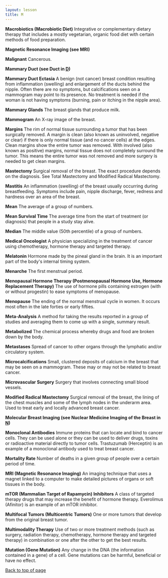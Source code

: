 ```yaml
---
layout: lesson
title: M
---
```


<a name="top"></a>

**Macrobiotics (Macrobiotic Diet)** 
Integrative or complementary dietary therapy that includes a mostly vegetarian, organic food diet with certain methods of food preparation.

**Magnetic Resonance Imaging (see MRI)**  

**Malignant** 
Cancerous.

**Mammary Duct (see Duct in [D](D.html))** 

**Mammary Duct Ectasia** 
A benign (not cancer) breast condition resulting from inflammation (swelling) and enlargement of the ducts behind the nipple. Often there are no symptoms, but calcifications seen on a mammogram may point to its presence. No treatment is needed if the woman is not having symptoms (burning, pain or itching in the nipple area).

**Mammary Glands** 
The breast glands that produce milk.

**Mammogram** 
An X-ray image of the breast.

**Margins** 
The rim of normal tissue surrounding a tumor that has been surgically removed. A margin is clean (also known as uninvolved, negative or clear) if there is only normal tissue (and no cancer cells) at the edges. Clean margins show the entire tumor was removed. With involved (also known as positive) margins, normal tissue does not completely surround the tumor. This means the entire tumor was not removed and more surgery is needed to get clean margins.
 
**Mastectomy** 
Surgical removal of the breast. The exact procedure depends on the diagnosis. See Total Mastectomy and Modified Radical Mastectomy.

**Mastitis** 
An inflammation (swelling) of the breast usually occurring during breastfeeding. Symptoms include pain, nipple discharge, fever, redness and hardness over an area of the breast.

**Mean** 
The average of a group of numbers.

**Mean Survival Time** 
The average time from the start of treatment (or diagnosis) that people in a study stay alive.

**Median** 
The middle value (50th percentile) of a group of numbers.

**Medical Oncologist** 
A physician specializing in the treatment of cancer using chemotherapy, hormone therapy and targeted therapy.

**Melatonin** 
Hormone made by the pineal gland in the brain. It is an important part of the body's internal timing system.

**Menarche** 
The first menstrual period.

**Menopausal Hormone Therapy (Postmenopausal Hormone Use, Hormone Replacement Therapy)** 
The use of hormone pills containing estrogen (with or without progestin) to ease symptoms of menopause.

**Menopause** 
The ending of the normal menstrual cycle in women. It occurs most often in the late forties or early fifties.

**Meta-Analysis** 
A method for taking the results reported in a group of studies and averaging them to come up with a single, summary result.
 
**Metabolized** 
The chemical process whereby drugs and food are broken down by the body.

**Metastases** 
Spread of cancer to other organs through the lymphatic and/or circulatory system.

**Microcalcifications** 
Small, clustered deposits of calcium in the breast that may be seen on a mammogram. These may or may not be related to breast cancer.

**Microvascular Surgery** 
Surgery that involves connecting small blood vessels.

**Modified Radical Mastectomy** 
Surgical removal of the breast, the lining of the chest muscles and some of the lymph nodes in the underarm area. Used to treat early and locally advanced breast cancer.

**Molecular Breast Imaging (see Nuclear Medicine Imaging of the Breast in [N](/N/index.html))**  

**Monoclonal Antibodies** 
Immune proteins that can locate and bind to cancer cells. They can be used alone
or they can be used to deliver drugs, toxins or radioactive material directly to tumor cells. Trastuzumab (Herceptin) is an example of a monoclonal antibody used to treat breast cancer.

**Mortality Rate** 
Number of deaths in a given group of people over a certain period of time.

**MRI (Magnetic Resonance Imaging)** 
An imaging technique that uses a magnet linked to a computer to make detailed pictures of organs or soft tissues in the body.

**mTOR (Mammalian Target of Rapamycin) Inhibitors** 
A class of targeted therapy drugs that may increase the benefit of hormone therapy. Everolimus (Afinitor) is an example of an mTOR inhibitor.

**Multifocal Tumors (Multicentric  Tumors)** 
One or more tumors that develop from the original breast tumor.

**Multimodality Therapy** 
Use of two or more treatment methods (such as surgery, radiation therapy, chemotherapy, hormone therapy and targeted therapy) in combination or one after the other to get the best results.

**Mutation (Gene Mutation)** 
Any change in the DNA (the information contained in a gene) of a cell. Gene mutations can be harmful, beneficial or have no effect.

<a href="#top">Back to top of page</a>
